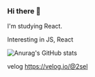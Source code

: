 ### Hi there 👋

I'm studying React.

Interesting in JS, React

![Anurag's GitHub stats](https://github-readme-stats.vercel.app/api?username=2sel&show_icons=true&theme=radical)


velog https://velog.io/@2sel
